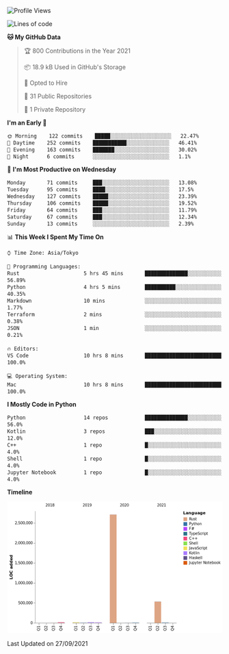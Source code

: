 <!--START_SECTION:waka-->
![Profile Views](http://img.shields.io/badge/Profile%20Views-2-blue)

![Lines of code](https://img.shields.io/badge/From%20Hello%20World%20I%27ve%20Written-3.3%20million%20lines%20of%20code-blue)

**🐱 My GitHub Data** 

> 🏆 800 Contributions in the Year 2021
 > 
> 📦 18.9 kB Used in GitHub's Storage 
 > 
> 💼 Opted to Hire
 > 
> 📜 31 Public Repositories 
 > 
> 🔑 1 Private Repository 
 > 
**I'm an Early 🐤** 

```text
🌞 Morning    122 commits    █████░░░░░░░░░░░░░░░░░░░░   22.47% 
🌆 Daytime    252 commits    ███████████░░░░░░░░░░░░░░   46.41% 
🌃 Evening    163 commits    ███████░░░░░░░░░░░░░░░░░░   30.02% 
🌙 Night      6 commits      ░░░░░░░░░░░░░░░░░░░░░░░░░   1.1%

```
📅 **I'm Most Productive on Wednesday** 

```text
Monday       71 commits     ███░░░░░░░░░░░░░░░░░░░░░░   13.08% 
Tuesday      95 commits     ████░░░░░░░░░░░░░░░░░░░░░   17.5% 
Wednesday    127 commits    █████░░░░░░░░░░░░░░░░░░░░   23.39% 
Thursday     106 commits    █████░░░░░░░░░░░░░░░░░░░░   19.52% 
Friday       64 commits     ███░░░░░░░░░░░░░░░░░░░░░░   11.79% 
Saturday     67 commits     ███░░░░░░░░░░░░░░░░░░░░░░   12.34% 
Sunday       13 commits     ░░░░░░░░░░░░░░░░░░░░░░░░░   2.39%

```


📊 **This Week I Spent My Time On** 

```text
⌚︎ Time Zone: Asia/Tokyo

💬 Programming Languages: 
Rust                     5 hrs 45 mins       ██████████████░░░░░░░░░░░   56.89% 
Python                   4 hrs 5 mins        ██████████░░░░░░░░░░░░░░░   40.35% 
Markdown                 10 mins             ░░░░░░░░░░░░░░░░░░░░░░░░░   1.77% 
Terraform                2 mins              ░░░░░░░░░░░░░░░░░░░░░░░░░   0.38% 
JSON                     1 min               ░░░░░░░░░░░░░░░░░░░░░░░░░   0.21%

🔥 Editors: 
VS Code                  10 hrs 8 mins       █████████████████████████   100.0%

💻 Operating System: 
Mac                      10 hrs 8 mins       █████████████████████████   100.0%

```

**I Mostly Code in Python** 

```text
Python                   14 repos            ██████████████░░░░░░░░░░░   56.0% 
Kotlin                   3 repos             ███░░░░░░░░░░░░░░░░░░░░░░   12.0% 
C++                      1 repo              █░░░░░░░░░░░░░░░░░░░░░░░░   4.0% 
Shell                    1 repo              █░░░░░░░░░░░░░░░░░░░░░░░░   4.0% 
Jupyter Notebook         1 repo              █░░░░░░░░░░░░░░░░░░░░░░░░   4.0%

```


**Timeline**

![Chart not found](https://raw.githubusercontent.com/kitagawa-hr/kitagawa-hr/main/charts/bar_graph.png) 


 Last Updated on 27/09/2021
<!--END_SECTION:waka-->
